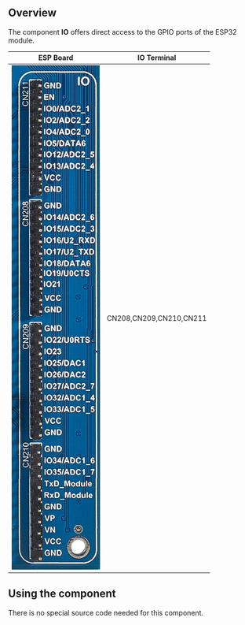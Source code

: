 ## Overview

The component **IO** offers direct access to the GPIO ports of the ESP32 module.

| ESP Board | IO Terminal |
| --- | --- | 
| <img src="/images/esp32/block_io.jpg"> |  CN208,CN209,CN210,CN211 |

## Using the component
There is no special source code needed for this component.

